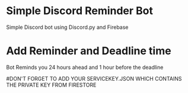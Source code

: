 # Simple Discord Reminder Bot

Simple Discord bot using Discord.py and Firebase

# Add Reminder and Deadline time
Bot Reminds you 24 hours ahead and 1 hour before the deadline

#DON'T FORGET TO ADD YOUR SERVICEKEY.JSON WHICH CONTAINS THE PRIVATE KEY FROM FIRESTORE
